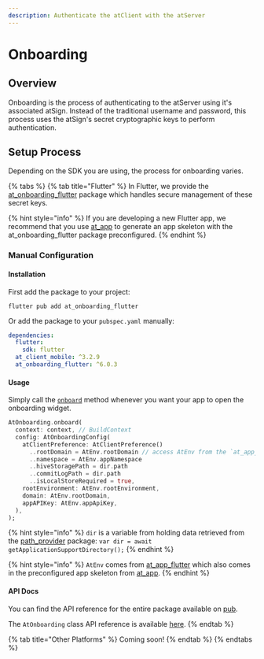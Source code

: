 ```yaml
---
description: Authenticate the atClient with the atServer
---
```


# Onboarding

## Overview

Onboarding is the process of authenticating to the atServer using it's associated atSign. Instead of the traditional username and password, this process uses the atSign's secret cryptographic keys to perform authentication.

## Setup Process

Depending on the SDK you are using, the process for onboarding varies.

{% tabs %}
{% tab title="Flutter" %}
In Flutter, we provide the [at\_onboarding\_flutter](https://pub.dev/packages/at\_onboarding\_flutter) package which handles secure management of these secret keys.&#x20;

{% hint style="info" %}
If you are developing a new Flutter app, we recommend that you use [at\_app](https://pub.dev/packages/at\_app) to generate an app skeleton with the at\_onboarding\_flutter package preconfigured.
{% endhint %}

### Manual Configuration

#### Installation

First add the package to your project:

```
flutter pub add at_onboarding_flutter
```

Or add the package to your `pubspec.yaml` manually:

```yaml
dependencies:
  flutter:
    sdk: flutter
  at_client_mobile: ^3.2.9
  at_onboarding_flutter: ^6.0.3
```

#### Usage

Simply call the [`onboard`](https://pub.dev/documentation/at\_onboarding\_flutter/latest/at\_onboarding/AtOnboarding/onboard.html) method whenever you want your app to open the onboarding widget.

```dart
AtOnboarding.onboard(
  context: context, // BuildContext
  config: AtOnboardingConfig(
    atClientPreference: AtClientPreference()
      ..rootDomain = AtEnv.rootDomain // access AtEnv from the `at_app_flutter` package
      ..namespace = AtEnv.appNamespace
      ..hiveStoragePath = dir.path
      ..commitLogPath = dir.path
      ..isLocalStoreRequired = true,
    rootEnvironment: AtEnv.rootEnvironment,
    domain: AtEnv.rootDomain,
    appAPIKey: AtEnv.appApiKey,
  ),
);
```

{% hint style="info" %}
`dir` is a variable from holding data retrieved from the [path\_provider](https://pub.dev/packages/path\_provider) package: `var dir = await getApplicationSupportDirectory();`
{% endhint %}

{% hint style="info" %}
`AtEnv` comes from [at\_app\_flutter](https://pub.dev/packages/at\_app\_flutter) which also comes in the preconfigured app skeleton from [at\_app](https://pub.dev/packages/at\_app).
{% endhint %}

#### API Docs

You can find the API reference for the entire package available on [pub](https://pub.dev/documentation/at\_onboarding\_flutter/latest/).

The `AtOnboarding` class API reference is available [here](https://pub.dev/documentation/at\_onboarding\_flutter/latest/at\_onboarding/AtOnboarding-class.html).
{% endtab %}

{% tab title="Other Platforms" %}
Coming soon!
{% endtab %}
{% endtabs %}



